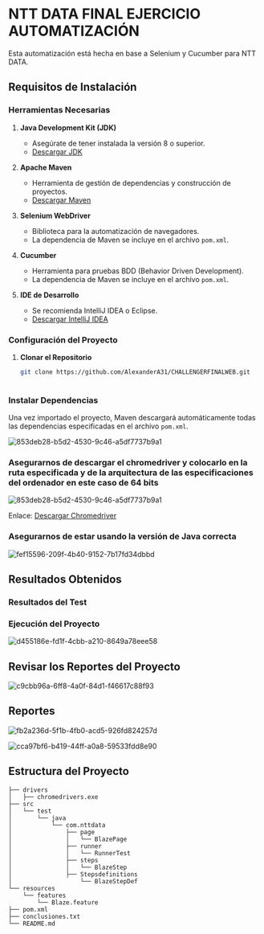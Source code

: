 # NTT DATA FINAL EJERCICIO AUTOMATIZACIÓN

Esta automatización está hecha en base a Selenium y Cucumber para NTT DATA.

## Requisitos de Instalación

### Herramientas Necesarias

1. **Java Development Kit (JDK)**
   - Asegúrate de tener instalada la versión 8 o superior.
   - [Descargar JDK](https://www.oracle.com/java/technologies/javase-downloads.html)

2. **Apache Maven**
   - Herramienta de gestión de dependencias y construcción de proyectos.
   - [Descargar Maven](https://maven.apache.org/download.cgi)

3. **Selenium WebDriver**
   - Biblioteca para la automatización de navegadores.
   - La dependencia de Maven se incluye en el archivo `pom.xml`.

4. **Cucumber**
   - Herramienta para pruebas BDD (Behavior Driven Development).
   - La dependencia de Maven se incluye en el archivo `pom.xml`.

5. **IDE de Desarrollo**
   - Se recomienda IntelliJ IDEA o Eclipse.
   - [Descargar IntelliJ IDEA](https://www.jetbrains.com/idea/download/)

### Configuración del Proyecto

1. **Clonar el Repositorio**
   ```bash
   git clone https://github.com/AlexanderA31/CHALLENGERFINALWEB.git
    
### Instalar Dependencias

Una vez importado el proyecto, Maven descargará automáticamente todas las dependencias especificadas en el archivo `pom.xml`. 

![853deb28-b5d2-4530-9c46-a5df7737b9a1](https://github.com/user-attachments/assets/26c48071-e61f-4327-a80b-c4450947cf6a)


### Asegurarnos de descargar el chromedriver y colocarlo en la ruta especificada y de la arquitectura de las especificaciones del ordenador en este caso de 64 bits

![853deb28-b5d2-4530-9c46-a5df7737b9a1](https://github.com/user-attachments/assets/f925f1e0-d3f2-4d04-81b1-4c9c9087aac3)


Enlace: [Descargar Chromedriver](https://googlechromelabs.github.io/chrome-for-testing/)

### Asegurarnos de estar usando la versión de Java correcta 

![fef15596-209f-4b40-9152-7b17fd34dbbd](https://github.com/user-attachments/assets/82c3fef3-52c6-441a-a051-189e1402af05)

## Resultados Obtenidos

### Resultados del Test

### Ejecución del Proyecto 

![d455186e-fd1f-4cbb-a210-8649a78eee58](https://github.com/user-attachments/assets/a031649d-0f17-46c7-9d47-a6b94eebe6ba)


## Revisar los Reportes del Proyecto 

![c9cbb96a-6ff8-4a0f-84d1-f46617c88f93](https://github.com/user-attachments/assets/3254e4fa-f31c-4a4c-a331-34d13bc988ae)

## Reportes 

![fb2a236d-5f1b-4fb0-acd5-926fd824257d](https://github.com/user-attachments/assets/b5b63ce0-bdbb-46e4-8d3e-e93d5c71ae71)

![cca97bf6-b419-44ff-a0a8-59533fdd8e90](https://github.com/user-attachments/assets/6de32609-373d-4d15-8956-8a2a655cd316)




## Estructura del Proyecto

```plaintext
├── drivers
│   ├── chromedrivers.exe
├── src
│   └── test
│       └── java
│           └── com.nttdata
│               ├── page
│               │   └── BlazePage
│               ├── runner
│               │   └── RunnerTest
│               ├── steps
│               │   └── BlazeStep
│               ├── Stepsdefinitions
│                   └── BlazeStepDef
└── resources
    └── features
        └── Blaze.feature
├── pom.xml
├── conclusiones.txt
└── README.md
